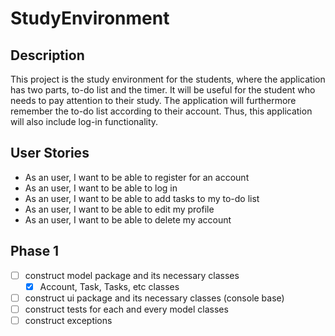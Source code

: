 # StudyEnvironment

## Description
This project is the study environment for the students, where the application has two parts, to-do list and the timer. It will be useful for the student who needs to pay attention to their study. The application will furthermore remember the to-do list according to their account. Thus, this application will also include log-in functionality. 

## User Stories
- As an user, I want to be able to register for an account
- As an user, I want to be able to log in
- As an user, I want to be able to add tasks to my to-do list
- As an user, I want to be able to edit my profile
- As an user, I want to be able to delete my account

## Phase 1
- [ ] construct model package and its necessary classes
    - [x] Account, Task, Tasks, etc classes
- [ ] construct ui package and its necessary classes (console base)
- [ ] construct tests for each and every model classes
- [ ] construct exceptions